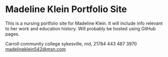 # Madeline Klein Portfolio Site

This is a nursing portfolio site for Madeline Klein. It will include info relevant to her work and education history. Will probably be hosted using GitHub pages.

Carroll community college
sykesville, md, 21784
443 487 3970
madelineklein542@msn.com
